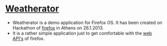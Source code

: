# [Weatherator](https://github.com/ktel/weatherator)

* Weatherator is a demo application for Firefox OS. It has been created on Hackathon of [firefox](www.firefox.com) in Athens on 26.1.2013.
* It is a rather simple application just to get comfortable with the [web API's](https://developer.mozilla.org/en-US/docs/WebAPI/) of firefox.

